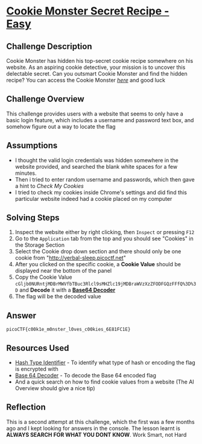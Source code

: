 # [Cookie Monster Secret Recipe - Easy](https://play.picoctf.org/practice/challenge/469?category=1&page=1)

## Challenge Description

Cookie Monster has hidden his top-secret cookie recipe somewhere on his website. As an aspiring cookie detective, your mission is to uncover this delectable secret. Can you outsmart Cookie Monster and find the hidden recipe?
You can access the Cookie Monster _[here](http://verbal-sleep.picoctf.net:57968/)_ and good luck

## Challenge Overview

This challenge provides users with a website that seems to only have a basic login feature, which includes a username and password text box, and somehow figure out a way to locate the flag

## Assumptions

- I thought the valid login credentials was hidden somewhere in the website provided, and searched the blank white spaces for a few minutes.
- Then i tried to enter random username and passwords, which then gave a hint to _Check My Cookies_
- I tried to check my cookies inside Chrome's settings and did find this particular website indeed had a cookie placed on my computer

## Solving Steps

1. Inspect the website either by right clicking, then `Inspect` or pressing `F12`
2. Go to the `Application` tab from the top and you should see "Cookies" in the Storage Section
3. Select the Cookie drop down section and there should only be one cookie from "http://verbal-sleep.picoctf.net"
4. After you clicked on the specific cookie, a **Cookie Value** should be displayed near the bottom of the panel
5. Copy the Cookie Value `cGljb0NURntjMDBrMWVfbTBuc3Rlcl9sMHZlc19jMDBraWVzXzZFODFGQzFFfQ%3D%3D` and **Decode** it with a **[Base64 Decoder](https://www.base64decode.org/)**
6. The flag will be the decoded value

## Answer

    picoCTF{c00k1e_m0nster_l0ves_c00kies_6E81FC1E}

## Resources Used

- [Hash Type Identifier](https://hashes.com/en/tools/hash_identifier) - To identify what type of hash or encoding the flag is encrypted with
- [Base 64 Decoder](https://www.base64decode.org/) - To decode the Base 64 encoded flag
- And a quick search on how to find cookie values from a website (The AI Overview should give a nice tip)

## Reflection

This is a second attempt at this challenge, which the first was a few months ago and I kept looking for answers in the console. The lesson learnt is **ALWAYS SEARCH FOR WHAT YOU DONT KNOW**. Work Smart, not Hard
